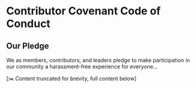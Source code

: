 # Contributor Covenant Code of Conduct

## Our Pledge

We as members, contributors, and leaders pledge to make participation in our community a harassment-free experience for everyone...

[✂️ Content truncated for brevity, full content below]
